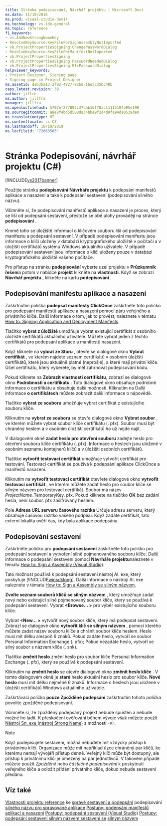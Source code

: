 ```yaml
---
title: Stránka podepisování, Návrhář projektu | Microsoft Docs
ms.date: 11/15/2016
ms.prod: visual-studio-dev14
ms.technology: vs-ide-general
ms.topic: reference
f1_keywords:
- vs.AddNewStrongNameKey
- ResolveKeySource.KeyFileForSignAssemblyNotImported
- vb.ProjectPropertiesSigning.ChangePasswordDialog
- ResolveKeySource.KeyFileForManifestNotImported
- vb.ProjectPropertiesSigning
- vb.ProjectPropertiesSigning.PasswordNeededDialog
- vb.ProjectPropertiesSigning.PfxPasswordDialog
helpviewer_keywords:
- Project Designer, Signing page
- Signing page in Project Designer
ms.assetid: dab3ba13-2f92-4827-92bd-1be3c35bc48b
caps.latest.revision: 39
author: jillre
ms.author: jillfra
manager: jillfra
ms.openlocfilehash: 5707ef277892c37cab16f78ac11113194a95e190
ms.sourcegitcommit: a8e8f4bd5d508da34bbe9f2d4d9fa94da0539de0
ms.translationtype: MT
ms.contentlocale: cs-CZ
ms.lasthandoff: 10/19/2019
ms.locfileid: "72663503"
---
```

# <a name="signing-page-project-designer"></a>Stránka Podepisování, návrhář projektu (C#)
[!INCLUDE[vs2017banner](../../includes/vs2017banner.md)]

Použijte stránku **podepisování** **Návrháře projektu** k podepsání manifestů aplikace a nasazení a také k podepsání sestavení (podepisování silného názvu).

 Všimněte si, že podepisování manifestů aplikace a nasazení je proces, který se liší od podepsání sestavení, přestože se obě úlohy provádějí na stránce **podepisování** .

 Kromě toho se úložiště informací o klíčovém souboru liší od podepisování manifestu a podepsání sestavení. V případě podepisování manifestu jsou informace o klíči uloženy v databázi kryptografického úložiště v počítači a v úložišti certifikátů systému Windows aktuálního uživatele. V případě podepisování sestavení jsou informace o klíči uloženy pouze v databázi kryptografického úložiště vašeho počítače.

 Pro přístup na stránku **podepisování** vyberte uzel projektu v **Průzkumník řešení**a potom v nabídce **projekt** klikněte na **vlastnosti**. Když se zobrazí **Návrhář projektu** , klikněte na kartu **podepisování** .

## <a name="application-and-deployment-manifest-signing"></a>Podepisování manifestu aplikace a nasazení
 Zaškrtnutím políčka **podepsat manifesty ClickOnce** zaškrtněte toto políčko pro podepsání manifestů aplikace a nasazení pomocí páru veřejného a privátního klíče. Další informace o tom, jak to provést, naleznete v tématu [How to: Signing Application and Deployment Manifests](../../ide/how-to-sign-application-and-deployment-manifests.md).

 Tlačítko **vybrat z úložiště** umožňuje vybrat existující certifikát z osobního úložiště certifikátů aktuálního uživatele. Můžete vybrat jeden z těchto certifikátů pro podepsání aplikace a manifestů nasazení.

 Když kliknete na **vybrat ze Storu** , otevře se dialogové okno **Vybrat certifikát** , ve kterém najdete seznam certifikátů v osobním úložišti certifikátů, které jsou aktuálně platné (neprošlé), a které mají privátní klíče. Účel certifikátu, který vyberete, by měl zahrnovat podepisování kódu.

 Pokud kliknete na **Zobrazit vlastnosti certifikátu**, zobrazí se dialogové okno **Podrobnosti o certifikátu** . Toto dialogové okno obsahuje podrobné informace o certifikátu a obsahuje další možnosti. Kliknutím na Další informace **o certifikátech** můžete zobrazit další informace o nápovědě.

 Tlačítko **vybrat ze souboru** umožňuje vybrat certifikát z existujícího souboru klíče.

 Kliknutím na **vybrat ze souboru** se otevře dialogové okno **Vybrat soubor** , ve kterém můžete vybrat soubor klíče certifikátu (. pfx). Soubor musí být chráněný heslem a v osobním úložišti certifikátů ho už nejde najít.

 V dialogovém okně **zadat heslo pro otevření souboru** zadejte heslo pro otevření souboru klíče certifikátu (. pfx). Informace o heslech jsou uložené v osobním seznamu kontejnerů klíčů a v úložišti osobních certifikátů.

 Tlačítko **vytvořit testovací certifikát** umožňuje vytvořit certifikát pro testování. Testovací certifikát se používá k podepsání aplikace ClickOnce a manifestů nasazení.

 Kliknutím na **vytvořit testovací certifikát** otevřete dialogové okno **vytvořit testovací certifikát** , ve kterém můžete zadat heslo pro soubor klíče se silným názvem pro testovací certifikát. Soubor má název *ProjectName*_TemporaryKey. pfx. Pokud kliknete na tlačítko **OK** bez zadání hesla, není soubor. pfx zašifrovaný heslem.

 Pole **Adresa URL serveru časového razítka** Určuje adresu serveru, který obsahuje časovou razítko vašeho podpisu. Když zadáte certifikát, tato externí lokalita ověří čas, kdy byla aplikace podepsána.

## <a name="assembly-signing"></a>Podepisování sestavení
 Zaškrtněte políčko pro **podepsání sestavení** zaškrtněte toto políčko pro podepsání sestavení a vytvoření silně pojmenovaného souboru klíče. Další informace o podepsání sestavení pomocí **Návrháře projektu**naleznete v tématu [How to: Sign a Assembly (Visual Studio)](https://msdn.microsoft.com/f468a7d3-234c-4353-924d-8e0ae5896564).

 Tato možnost používá k podepsání sestavení nástroj Al. exe, který poskytuje [!INCLUDE[winsdklong](../../includes/winsdklong-md.md)]. Další informace o nástroji Al. exe naleznete v tématu [How to: Sign a Assembly se silným názvem](https://msdn.microsoft.com/library/2c30799a-a826-46b4-a25d-c584027a6c67).

 **Zvolte seznam souborů klíčů se silným názvem** , který umožňuje zadat nový nebo existující silně pojmenovaný soubor klíče, který se používá k podepsání sestavení. Vybrat **\<Browse... >** pro výběr existujícího souboru klíče.

 Vybrat **\<New... >** vytvořit nový soubor klíče, který má podepsat sestavení. Zobrazí se dialogové okno **vytvořit klíč se silným názvem** , pomocí kterého můžete zadat název souboru klíče a chránit soubor klíče heslem. Heslo musí mít délku alespoň 6 znaků. Pokud zadáte heslo, vytvoří se soubor Personal Information Exchange (. pfx); Pokud nezadáte heslo, vytvoří se silný soubor s názvem klíče (. snk).

 Tlačítko **změnit heslo** změní heslo pro soubor klíče Personal Information Exchange (. pfx), který se používá k podepsání sestavení.

 Kliknutím na **změnit heslo** se otevře dialogové okno **změnit heslo klíče** . V tomto dialogovém okně je **staré** heslo aktuální heslo pro soubor klíče. **Nové heslo** musí mít délku nejméně 6 znaků. Informace o heslech jsou uložené v úložišti certifikátů Windows aktuálního uživatele.

 Zaškrtávací políčko **pouze Zpožděné podepsání** zaškrtnutím tohoto políčka povolíte zpožděné podepisování.

 Všimněte si, že zpožděný podepsaný projekt nebude spuštěn a nebude možné ho ladit. K přeskočení ověřování během vývoje však můžete použít [Nástroj Sn. exe (nástroj Strong Name)](https://msdn.microsoft.com/library/c1d2b532-1b8e-4c7a-8ac5-53b801135ec6) s možností `-Vr`.

> [!NOTE]
> Když podepisujete sestavení, možná nebudete mít vždycky přístup k privátnímu klíči. Organizace může mít například úzce chráněný pár klíčů, ke kterému nemají vývojáři přístup denně. Veřejný klíč může být dostupný, ale přístup k privátnímu klíči je omezený na pár jednotlivců. V takovém případě můžete použít *Zpožděné* nebo *částečné podepisování* k poskytnutí veřejného klíče a odložit přidání privátního klíče, dokud nebude sestavení předáno.

## <a name="see-also"></a>Viz také
 [Vlastnosti projektu reference](../../ide/reference/project-properties-reference.md) ke [správě sestavení a podepsání](../../ide/managing-assembly-and-manifest-signing.md) podepisování [silného názvu pro spravované aplikace](https://msdn.microsoft.com/5fef3490-c519-4363-94fd-8b1ad260dab5) [Postupy: podepsání manifestů aplikací a nasazení](../../ide/how-to-sign-application-and-deployment-manifests.md) [Postupy: podepsání sestavení (Visual Studio)](https://msdn.microsoft.com/f468a7d3-234c-4353-924d-8e0ae5896564) [Postupy: podepsání sestavení silným názvem sestavení se](https://msdn.microsoft.com/library/2c30799a-a826-46b4-a25d-c584027a6c67) [silným názvem](https://msdn.microsoft.com/library/d4a80263-f3e0-4d81-9b61-f0cbeae3797b)
